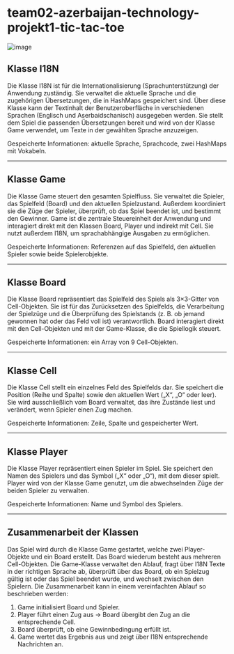 # team02-azerbaijan-technology-projekt1-tic-tac-toe

![image](https://github.zhaw.ch/user-attachments/assets/65c72b93-c39d-460e-a410-e3928e962b9b)


## Klasse I18N

Die Klasse I18N ist für die Internationalisierung (Sprachunterstützung) der Anwendung zuständig. Sie verwaltet die aktuelle Sprache und die zugehörigen Übersetzungen, die in HashMaps gespeichert sind. Über diese Klasse kann der Textinhalt der Benutzeroberfläche in verschiedenen Sprachen (Englisch und Aserbaidschanisch) ausgegeben werden.
Sie stellt dem Spiel die passenden Übersetzungen bereit und wird von der Klasse Game verwendet, um Texte in der gewählten Sprache anzuzeigen.

Gespeicherte Informationen: aktuelle Sprache, Sprachcode, zwei HashMaps mit Vokabeln.

---

## Klasse Game

Die Klasse Game steuert den gesamten Spielfluss. Sie verwaltet die Spieler, das Spielfeld (Board) und den aktuellen Spielzustand. Außerdem koordiniert sie die Züge der Spieler, überprüft, ob das Spiel beendet ist, und bestimmt den Gewinner.
Game ist die zentrale Steuereinheit der Anwendung und interagiert direkt mit den Klassen Board, Player und indirekt mit Cell. Sie nutzt außerdem I18N, um sprachabhängige Ausgaben zu ermöglichen.

Gespeicherte Informationen: Referenzen auf das Spielfeld, den aktuellen Spieler sowie beide Spielerobjekte.

---

## Klasse Board

Die Klasse Board repräsentiert das Spielfeld des Spiels als 3×3-Gitter von Cell-Objekten. Sie ist für das Zurücksetzen des Spielfelds, die Verarbeitung der Spielzüge und die Überprüfung des Spielstands (z. B. ob jemand gewonnen hat oder das Feld voll ist) verantwortlich.
Board interagiert direkt mit den Cell-Objekten und mit der Game-Klasse, die die Spiellogik steuert.

Gespeicherte Informationen: ein Array von 9 Cell-Objekten.

---

## Klasse Cell

Die Klasse Cell stellt ein einzelnes Feld des Spielfelds dar. Sie speichert die Position (Reihe und Spalte) sowie den aktuellen Wert („X“, „O“ oder leer).
Sie wird ausschließlich vom Board verwaltet, das ihre Zustände liest und verändert, wenn Spieler einen Zug machen.

Gespeicherte Informationen: Zeile, Spalte und gespeicherter Wert.

---

## Klasse Player

Die Klasse Player repräsentiert einen Spieler im Spiel. Sie speichert den Namen des Spielers und das Symbol („X“ oder „O“), mit dem dieser spielt.
Player wird von der Klasse Game genutzt, um die abwechselnden Züge der beiden Spieler zu verwalten.

Gespeicherte Informationen: Name und Symbol des Spielers.

---

## Zusammenarbeit der Klassen

Das Spiel wird durch die Klasse Game gestartet, welche zwei Player-Objekte und ein Board erstellt. Das Board wiederum besteht aus mehreren Cell-Objekten.
Die Game-Klasse verwaltet den Ablauf, fragt über I18N Texte in der richtigen Sprache ab, überprüft über das Board, ob ein Spielzug gültig ist oder das Spiel beendet wurde, und wechselt zwischen den Spielern.
Die Zusammenarbeit kann in einem vereinfachten Ablauf so beschrieben werden:

1. Game initialisiert Board und Spieler.
2. Player führt einen Zug aus → Board übergibt den Zug an die entsprechende Cell.
3. Board überprüft, ob eine Gewinnbedingung erfüllt ist.
4. Game wertet das Ergebnis aus und zeigt über I18N entsprechende Nachrichten an.


